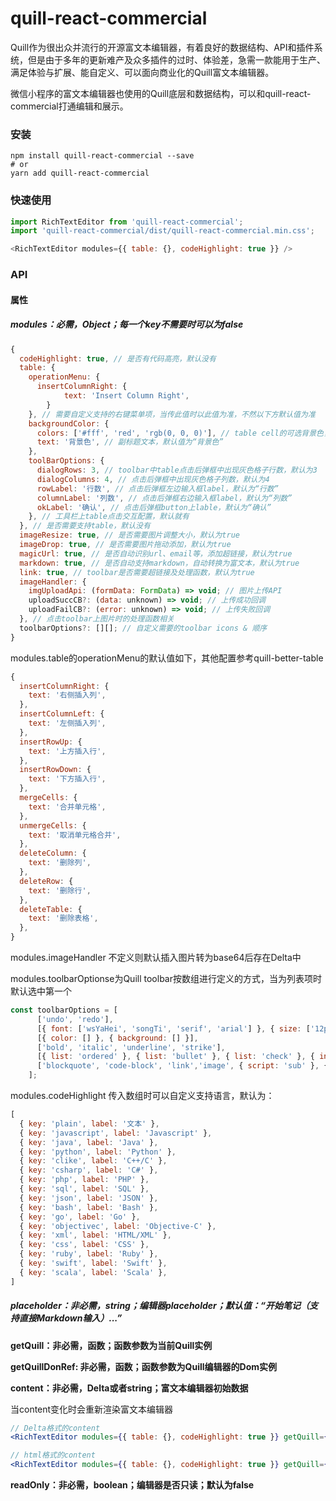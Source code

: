# quill-react-commercial



Quill作为很出众并流行的开源富文本编辑器，有着良好的数据结构、API和插件系统，但是由于多年的更新难产及众多插件的过时、体验差，急需一款能用于生产、满足体验与扩展、能自定义、可以面向商业化的Quill富文本编辑器。

微信小程序的富文本编辑器也使用的Quill底层和数据结构，可以和quill-react-commercial打通编辑和展示。



### 安装

```shell
npm install quill-react-commercial --save
# or
yarn add quill-react-commercial
```

### 快速使用
```javascript
import RichTextEditor from 'quill-react-commercial';
import 'quill-react-commercial/dist/quill-react-commercial.min.css';

<RichTextEditor modules={{ table: {}, codeHighlight: true }} />
```



### API

#### 属性
##### modules：必需，Object；每一个key不需要时可以为false

```js
{
  codeHighlight: true, // 是否有代码高亮，默认没有
  table: {
    operationMenu: {
      insertColumnRight: {
    		text: 'Insert Column Right',
  		}
    }, // 需要自定义支持的右键菜单项，当传此值时以此值为准，不然以下方默认值为准
    backgroundColor: {
      colors: ['#fff', 'red', 'rgb(0, 0, 0)'], // table cell的可选背景色，默认为：['#fff', '#ECF3FC', '#999']
      text: '背景色', // 副标题文本，默认值为“背景色”
    },
    toolBarOptions: {
      dialogRows: 3, // toolbar中table点击后弹框中出现灰色格子行数，默认为3
      dialogColumns: 4, // 点击后弹框中出现灰色格子列数，默认为4
      rowLabel: '行数', // 点击后弹框左边输入框label，默认为“行数”
      columnLabel: '列数', // 点击后弹框右边输入框label，默认为“列数”
      okLabel: '确认', // 点击后弹框button上lable，默认为“确认”
    }, // 工具栏上table点击交互配置，默认就有
  }, // 是否需要支持table，默认没有
  imageResize: true, // 是否需要图片调整大小，默认为true
  imageDrop: true, // 是否需要图片拖动添加，默认为true
  magicUrl: true, // 是否自动识别url、email等，添加超链接，默认为true
  markdown: true, // 是否自动支持markdown，自动转换为富文本，默认为true
  link: true, // toolbar是否需要超链接及处理函数，默认为true
  imageHandler: {
    imgUploadApi: (formData: FormData) => void; // 图片上传API
    uploadSuccCB?: (data: unknown) => void; // 上传成功回调
    uploadFailCB?: (error: unknown) => void; // 上传失败回调
  }, // 点击toolbar上图片时的处理函数相关
  toolbarOptions?: [][]; // 自定义需要的toolbar icons & 顺序
}
```

modules.table的operationMenu的默认值如下，其他配置参考quill-better-table

```js
{
  insertColumnRight: {
    text: '右侧插入列',
  },
  insertColumnLeft: {
    text: '左侧插入列',
  },
  insertRowUp: {
    text: '上方插入行',
  },
  insertRowDown: {
    text: '下方插入行',
  },
  mergeCells: {
    text: '合并单元格',
  },
  unmergeCells: {
    text: '取消单元格合并',
  },
  deleteColumn: {
    text: '删除列',
  },
  deleteRow: {
    text: '删除行',
  },
  deleteTable: {
    text: '删除表格',
  },
}
```

modules.imageHandler 不定义则默认插入图片转为base64后存在Delta中



modules.toolbarOptionse为Quill toolbar按数组进行定义的方式，当为列表项时默认选中第一个

```javascript
const toolbarOptions = [
      ['undo', 'redo'],
      [{ font: ['wsYaHei', 'songTi', 'serif', 'arial'] }, { size: ['12px', '14px', '18px', '36px'] }],
      [{ color: [] }, { background: [] }],
      ['bold', 'italic', 'underline', 'strike'],
      [{ list: 'ordered' }, { list: 'bullet' }, { list: 'check' }, { indent: '-1' }, { indent: '+1' }, { align: [] }],
      ['blockquote', 'code-block', 'link','image', { script: 'sub' }, { script: 'super' }, 'table', 'clean'],
    ];
```

modules.codeHighlight 传入数组时可以自定义支持语言，默认为：

```javascript
[
  { key: 'plain', label: '文本' },
  { key: 'javascript', label: 'Javascript' },
  { key: 'java', label: 'Java' },
  { key: 'python', label: 'Python' },
  { key: 'clike', label: 'C++/C' },
  { key: 'csharp', label: 'C#' },
  { key: 'php', label: 'PHP' },
  { key: 'sql', label: 'SQL' },
  { key: 'json', label: 'JSON' },
  { key: 'bash', label: 'Bash' },
  { key: 'go', label: 'Go' },
  { key: 'objectivec', label: 'Objective-C' },
  { key: 'xml', label: 'HTML/XML' },
  { key: 'css', label: 'CSS' },
  { key: 'ruby', label: 'Ruby' },
  { key: 'swift', label: 'Swift' },
  { key: 'scala', label: 'Scala' },
]
```



##### placeholder：非必需，string；编辑器placeholder；默认值：“开始笔记（支持直接Markdown输入）...”



**getQuill：非必需，函数；函数参数为当前Quill实例**



**getQuillDonRef: 非必需，函数；函数参数为Quill编辑器的Dom实例**



**content：非必需，Delta或者string；富文本编辑器初始数据**

当content变化时会重新渲染富文本编辑器

```jsx
// Delta格式的content
<RichTextEditor modules={{ table: {}, codeHighlight: true }} getQuill={getQuill} content={JSON.parse("{\"ops\":[{\"insert\":\"Hello quill-react-commercial!\\n\"}]}")} />

// html格式的content
<RichTextEditor modules={{ table: {}, codeHighlight: true }} getQuill={getQuill} content={'<h1>Hello quill-react-commercial!</h1>'} />
```



**readOnly：非必需，boolean；编辑器是否只读；默认为false**



